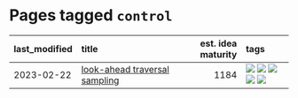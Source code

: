 # Pages tagged `control`

|last_modified|title|est. idea maturity|tags
|:---|:---|---:|:---|
|2023-02-22|[look-ahead traversal sampling](../look-ahead-traversal-sampling.md)|1184|[![](https://img.shields.io/badge/tag-MCMC-8fb3d)](../tags/MCMC.md) [![](https://img.shields.io/badge/tag-animation-708555)](../tags/animation.md) [![](https://img.shields.io/badge/tag-control-8a140)](../tags/control.md) [![](https://img.shields.io/badge/tag-experimental-6a156e)](../tags/experimental.md) [![](https://img.shields.io/badge/tag-image_generation-7c795e)](../tags/image_generation.md)|